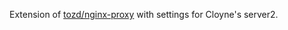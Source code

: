 Extension of [tozd/nginx-proxy](https://github.com/tozd/docker-nginx-proxy) with
settings for Cloyne's server2.
